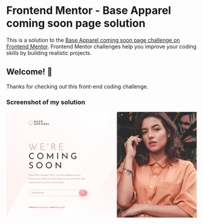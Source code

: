 # Frontend Mentor - Base Apparel coming soon page solution

This is a solution to the [Base Apparel coming soon page challenge on Frontend Mentor](https://www.frontendmentor.io/challenges/base-apparel-coming-soon-page-5d46b47f8db8a7063f9331a0). Frontend Mentor challenges help you improve your coding skills by building realistic projects.

## Welcome! 👋

Thanks for checking out this front-end coding challenge.

### Screenshot of my solution

![](./bfmc-base-apparel-coming-soon.png)
